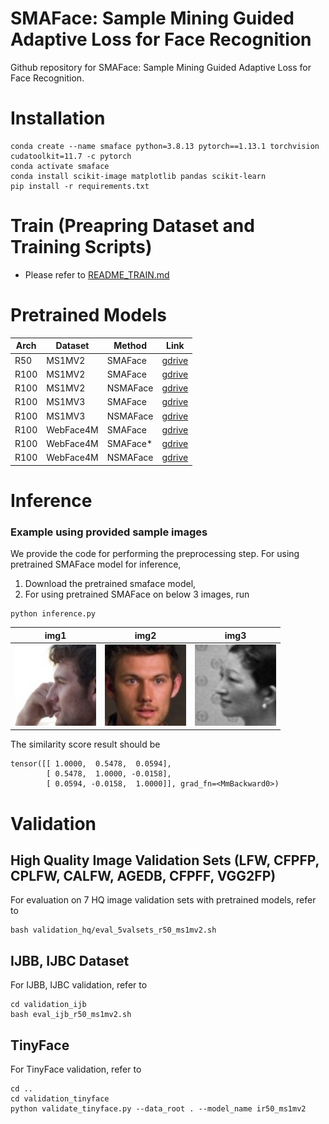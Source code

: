 # SMAFace: Sample Mining Guided Adaptive Loss for Face Recognition

Github repository for SMAFace: Sample Mining Guided Adaptive Loss for Face Recognition.

# Installation

```
conda create --name smaface python=3.8.13 pytorch==1.13.1 torchvision cudatoolkit=11.7 -c pytorch
conda activate smaface
conda install scikit-image matplotlib pandas scikit-learn 
pip install -r requirements.txt
```

# Train (Preapring Dataset and Training Scripts)
- Please refer to [README_TRAIN.md](./README_TRAIN.md)

# Pretrained Models

| Arch | Dataset       | Method   | Link                                                                                             |
|------|---------------|----------|--------------------------------------------------------------------------------------------------|
| R50  | MS1MV2        | SMAFace  | [gdrive](https://drive.google.com/file/d/1-SLwrT7hP-aQazPchJTTTjq6crEZRUlX/view?usp=sharing)                                                                                       |
| R100 | MS1MV2        | SMAFace  | [gdrive](https://drive.google.com/file/d/1-EPympkzOEuDuFkHqf5PFQzscDPZIKzO/view?usp=sharing)     |
| R100 | MS1MV2        | NSMAFace | [gdrive](https://drive.google.com/file/d/1-K25VMKqQw4zsqM_vnyLjD8-gBuMpc-j/view?usp=sharing)     |
| R100 | MS1MV3        | SMAFace  | [gdrive](https://drive.google.com/file/d/1-BRRYGs8ZuqY80gwhQQQ6y65bbCLZUYU/view?usp=sharing)     |
| R100 | MS1MV3        | NSMAFace | [gdrive](https://drive.google.com/file/d/1-C2g1Z2VlY0LJQDMuT8Wl7bDI6QjMacF/view?usp=sharing)     |
| R100 | WebFace4M     | SMAFace  | [gdrive](https://drive.google.com/file/d/1bEGuCK78RxB4IcG-kcxantdRkCvNmWRJ/view?usp=sharing)     |
| R100 | WebFace4M     | SMAFace* | [gdrive](https://drive.google.com/file/d/1--_CMVRK5uzTdHQ62-Dmf5xIe-e5SQD4/view?usp=sharing)     |
| R100 | WebFace4M     | NSMAFace | [gdrive](https://drive.google.com/file/d/1-7zYVk-dI4dOd90NK8bH_F6EFszOCtm5/view?usp=sharing)     |


# Inference

### Example using provided sample images

We provide the code for performing the preprocessing step. 
For using pretrained SMAFace model for inference, 

1. Download the pretrained smaface model, 
2. For using pretrained SMAFace on below 3 images, run 
```
python inference.py
```

|                             img1                              |                              img2                              |                              img3                              |
|:-------------------------------------------------------------:|:--------------------------------------------------------------:|:--------------------------------------------------------------:|
| <img height="130" src="face_alignment/test_images/img1.jpeg" width="130"/> | <img height="130" src="face_alignment/test_images/img2.jpeg" width="130"/> | <img height="130" src="face_alignment/test_images/img3.jpeg" width="130"/> |

The similarity score result should be 
```
tensor([[ 1.0000,  0.5478,  0.0594],
        [ 0.5478,  1.0000, -0.0158],
        [ 0.0594, -0.0158,  1.0000]], grad_fn=<MmBackward0>)
```

# Validation

## High Quality Image Validation Sets (LFW, CFPFP, CPLFW, CALFW, AGEDB, CFPFF, VGG2FP)
For evaluation on 7 HQ image validation sets with pretrained models,
refer to 
```
bash validation_hq/eval_5valsets_r50_ms1mv2.sh
```

## IJBB, IJBC Dataset

For IJBB, IJBC validation, refer to 
```
cd validation_ijb
bash eval_ijb_r50_ms1mv2.sh
```

## TinyFace

For TinyFace validation, refer to
```
cd ..
cd validation_tinyface
python validate_tinyface.py --data_root . --model_name ir50_ms1mv2
```
